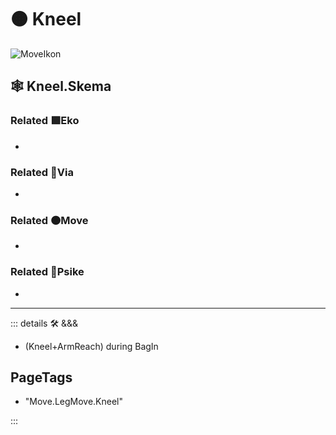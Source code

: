 # 🟠 <move>Kneel</move>

![MoveIkon](/Move/Move_Ikon.png)

## 🕸 Kneel.Skema

### Related 🟩<eko>Eko</eko>

-

### Related 🔻<via>Via</via>

-

### Related 🟠<move>Move</move>

-

### Related 💜<psike>Psike</psike>

-

---

<!-- =================================================== -->
<!-- =================================================== -->
<!-- =================================================== -->
<!-- =================================================== -->
<!-- =================================================== -->
::: details 🛠 <dev>&&&</dev>

- (Kneel+ArmReach) during BagIn

<h2>PageTags</h2>

- "Move.LegMove.Kneel"

:::
